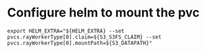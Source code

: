 # Configure helm to mount the pvc

```shell
export HELM_EXTRA="${HELM_EXTRA} --set pvcs.rayWorkerType[0].claim=${S3_S3FS_CLAIM} --set pvcs.rayWorkerType[0].mountPath=${S3_DATAPATH}"
```
